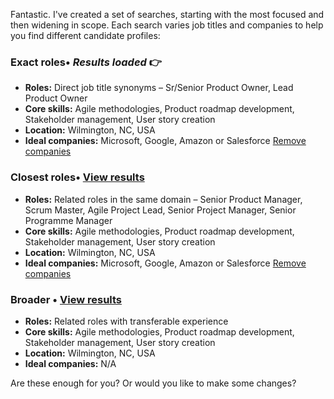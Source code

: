 Fantastic. I've created a set of searches, starting with the most focused and then widening in scope. Each search varies job titles and companies to help you find different candidate profiles:

### Exact roles• *Results loaded* 👉
* **Roles:** Direct job title synonyms – Sr/Senior Product Owner, Lead Product Owner
* **Core skills:** Agile methodologies, Product roadmap development, Stakeholder management, User story creation
* **Location:** Wilmington, NC, USA
* **Ideal companies:** Microsoft, Google, Amazon or Salesforce [Remove companies](link)

### Closest roles• **[View results](link)**
* **Roles:** Related roles in the same domain – Senior Product Manager, Scrum Master, Agile Project Lead, Senior Project Manager, Senior Programme Manager
* **Core skills:** Agile methodologies, Product roadmap development, Stakeholder management, User story creation
* **Location:** Wilmington, NC, USA
* **Ideal companies:** Microsoft, Google, Amazon or Salesforce [Remove companies](link)

### Broader • **[View results](link)**
* **Roles:** Related roles with transferable experience
* **Core skills:** Agile methodologies, Product roadmap development, Stakeholder management, User story creation
* **Location:** Wilmington, NC, USA
* **Ideal companies:** N/A

Are these enough for you? Or would you like to make some changes?